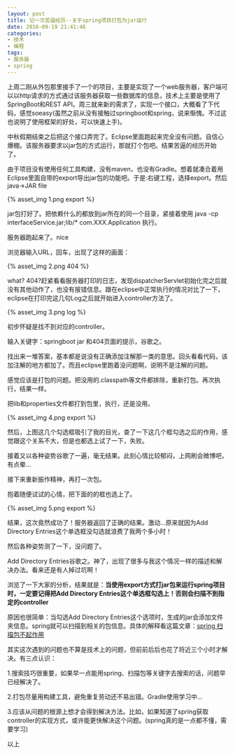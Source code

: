 ```yaml
---
layout: post
title: 记一次苦逼经历--关于spring项目打包为jar运行
date: 2016-09-19 21:41:48
categories: 
- 技术
- 编程
tags: 
- 服务器
- spring
---
```


上周二刚从外包那里接手了一个的项目，主要是实现了一个web服务器，客户端可以以http请求的方式通过该服务器获取一些数据库的信息，技术上主要是使用了SpringBoot和REST API。周三就来新的需求了，实现一个接口，大概看了下代码，感觉soeasy(虽然之前从没有接触过springboot和spring，说来惭愧。不过这也说明了使用框架的好处，可以快速上手)。

中秋假期结束之后把这个接口弄完了。Eclipse里面跑起来完全没有问题。自信心爆棚。该服务器要求以jar包的方式运行，那就打个包吧。结果苦逼的经历开始了。

由于项目没有使用任何工具构建，没有maven，也没有Gradle。想着就凑合着用Eclipse里面自带的export导出jar包的功能吧。于是:右键工程，选择export。然后java->JAR file

{% asset_img 1.png export %}

jar包打好了。把依赖什么的都放到jar所在的同一个目录，紧接着使用 java -cp interfaceService.jar;lib/* com.XXX.Application  执行。

服务器跑起来了。nice

浏览器输入URL，回车，出现了这样的画面：

{% asset_img 2.png 404 %}

<!-- more -->

what? 404?赶紧看看服务器打印的日志，发现dispatcherServlet初始化完之后就没有其他动作了，也没有报错信息。跟在eclipse中正常执行的情况对比了一下，eclipse在打印完这几句Log之后就开始进入controller方法了。

{% asset_img 3.png log %}

初步怀疑是找不到对应的controller。

输入关键字：springboot jar 和404页面的提示，谷歌之。

找出来一堆答案，基本都是说没有正确添加注解那一类的意思。回头看看代码，该加注解的地方都加了。而且eclipse里跑着没问题啊，说明不是注解的问题。

感觉应该是打包的问题。把没用的.classpath等文件都排除，重新打包。再次执行，结果一样。

把lib和properties文件都打到包里，执行，还是没用。

{% asset_img 4.png export %}

然后，上图这几个勾选框吸引了我的目光，查了一下这几个框勾选之后的作用，感觉跟这个关系不大，但是也都选上试了一下，失败。

接着又以各种姿势谷歌了一遍，毫无结果。此刻心情比较郁闷，上网刷会微博吧，有点晕...

接下来重新振作精神，再打一次包。

抱着随便试试的心情，把下面的的框也选上了。

{% asset_img 5.png export %}

结果，这次竟然成功了！服务器返回了正确的结果。激动...原来就因为Add Directory Entries这个单选框没勾选就浪费了我两个多小时！

然后各种姿势测了一下，没问题了。

Add Directory Entries谷歌之。神了，出现了很多与我这个情况一样的描述和解决办法。看来还是有人掉过坑啊！

浏览了一下大家的分析，结果就是：**当使用export方式打jar包来运行spring项目时，一定要记得把Add Directory Entries这个单选框勾选上！否则会扫描不到指定的controller**

原因也很简单：当勾选Add Directory Entries这个选项时，生成的jar会添加文件夹信息。spring就可以扫描到相关的包信息。具体的解释看这篇文章：[spring 扫描包不起作用](http://www.voidcn.com/blog/wangjun5159/article/p-6159159.html)

其实这次遇到的问题也不算是技术上的问题，但前前后后也花了将近三个小时才解决。有三点认识：

1.搜索技巧很重要，如果早一点能用spring、扫描包等关键字去搜索的话，问题早已经解决了。

2.打包尽量用构建工具，避免重复劳动还不易出错。Gradle使用学习中...

3.应该从问题的根源上想才会得到解决方法。比如，如果知道了spring获取controller的实现方式，或许能更快解决这个问题。(spring真的是一点都不懂，需要学习)

以上



